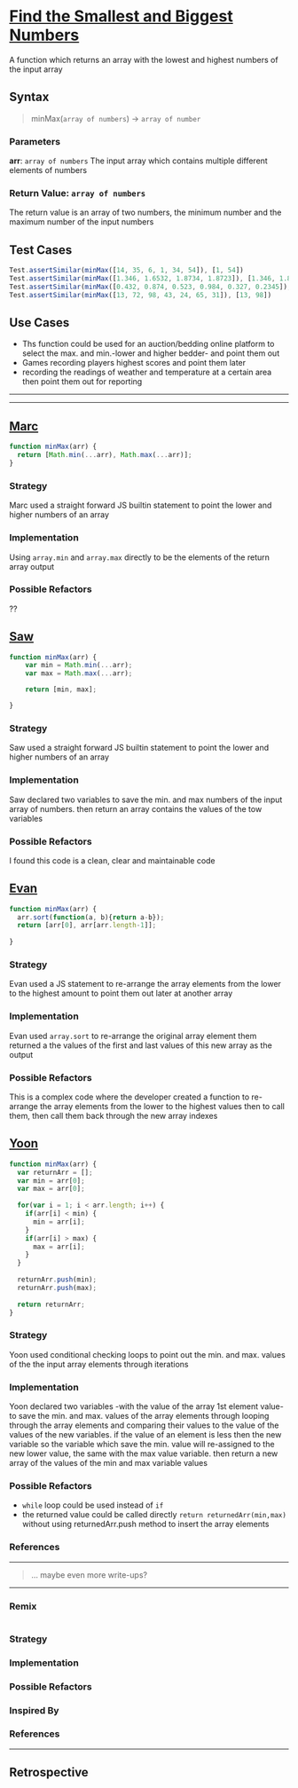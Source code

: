 # [Find the Smallest and Biggest Numbers](https://edabit.com/challenge/Q3n42rEWanZSTmsJm)

A function which returns an array with the lowest and highest numbers of the input array
<!--
  describe the function's behavior in your own words.
  explain why someone might want to use this function
-->

## Syntax

> minMax(`array of numbers`) -> `array of number`

### Parameters

**arr**: `array of numbers`
The input array which contains multiple different elements of numbers

<!--
  describe the parameter
-->

### Return Value: `array of numbers`
The return value is an array of two numbers, the minimum number and the maximum number of the input numbers

<!--
  describe the return value
-->

## Test Cases

``` js
Test.assertSimilar(minMax([14, 35, 6, 1, 34, 54]), [1, 54])
Test.assertSimilar(minMax([1.346, 1.6532, 1.8734, 1.8723]), [1.346, 1.8734])
Test.assertSimilar(minMax([0.432, 0.874, 0.523, 0.984, 0.327, 0.2345]), [0.2345, 0.984])
Test.assertSimilar(minMax([13, 72, 98, 43, 24, 65, 31]), [13, 98])
```


<!--
  copy in the test cases from the original challenge

  if you write your own test cases in a sandbox file, include those too
-->

## Use Cases

- Ths function could be used for an auction/bedding online platform to select the max. and min.-lower and higher bedder- and point them out 
- Games recording players highest  scores and point them later
- recording the readings of weather and temperature at a certain area then point them out for reporting 

<!--
  write a minimum of 2 use cases to show this functions behavior.

  try to find interesting _edge cases_, it's good for you ;)
  an edge case is when a function behaves different than you'd expect.
  This will help you and others better understand the function.

  https://www.geeksforgeeks.org/dont-forget-edge-cases/
-->

---

---

<!-- copy this section for every solution you study -->

## [Marc](https://edabit.com/user/6QR2QdW689ihtHjan)

<!-- paste the solution here -->

```js
function minMax(arr) {
  return [Math.min(...arr), Math.max(...arr)];
}
```

### Strategy
Marc used a straight forward JS builtin statement to point the lower and higher numbers of an array
<!--
  Describe what strategy they used to pass this challenge.
  Careful! your strategy description should not mention
    the code they wrote to solve the challenge.

  Practice describing their strategy at a higher level:
  a simple way to understand strategy is to think of the important steps
  between the argument values and the return values.

  For example if they use a `for` loop
  you won't mention that `i` was incremented,
  but you might mention how the final result changes at each iteration.
-->

### Implementation
Using `array.min` and `array.max` directly to be the elements of the return array output
<!--
  Describe the solution written by this user.
  How did they use JS to implement their strategy?
  What language features did they use?
  What decisions do you think they made and why?
-->

### Possible Refactors
??
<!--
  List a couple changes you could make in their code without changing their strategy.
  For example:
    `while` loops and `for` loops can often be interchanged.
    `if else`, `switch case` and `_ ? _ : _` can sometimes be interchanged.

  You don't need to actually rewrite the function.
  The goal of this section is that you exploring different JS language features
  and think of different ways to implement the same strategy.
-->

## [Saw](https://edabit.com/user/L5rM3oxwjJzQErs6g)

<!-- paste the solution here -->

```js
function minMax(arr) {
	var min = Math.min(...arr);
	var max = Math.max(...arr);

	return [min, max];

}
```

### Strategy
Saw used a straight forward JS builtin statement to point the lower and higher numbers of an array
<!--

<!--
  Describe what strategy they used to pass this challenge.
  Careful! your strategy description should not mention
    the code they wrote to solve the challenge.

  Practice describing their strategy at a higher level:
  a simple way to understand strategy is to think of the important steps
  between the argument values and the return values.

  For example if they use a `for` loop
  you won't mention that `i` was incremented,
  but you might mention how the final result changes at each iteration.
-->

### Implementation
Saw declared two variables to save the min. and max numbers of the input array of numbers. then return an array contains the values of the tow variables  

<!--
  Describe the solution written by this user.
  How did they use JS to implement their strategy?
  What language features did they use?
  What decisions do you think they made and why?
-->

### Possible Refactors

I found this code is a clean, clear and maintainable code

<!--
  List a couple changes you could make in their code without changing their strategy.
  For example:
    `while` loops and `for` loops can often be interchanged.
    `if else`, `switch case` and `_ ? _ : _` can sometimes be interchanged.

  You don't need to actually rewrite the function.
  The goal of this section is that you exploring different JS language features
  and think of different ways to implement the same strategy.
-->

## [Evan](https://edabit.com/user/T6fPadFz77qMprTFN)

<!-- paste the solution here -->

```js
function minMax(arr) {
  arr.sort(function(a, b){return a-b});
  return [arr[0], arr[arr.length-1]];
  
}
```

### Strategy
Evan used a JS statement to re-arrange the array elements from the lower to the highest amount to point them out later at another array

<!--
  Describe what strategy they used to pass this challenge.
  Careful! your strategy description should not mention
    the code they wrote to solve the challenge.

  Practice describing their strategy at a higher level:
  a simple way to understand strategy is to think of the important steps
  between the argument values and the return values.

  For example if they use a `for` loop
  you won't mention that `i` was incremented,
  but you might mention how the final result changes at each iteration.
-->

### Implementation
Evan used `array.sort` to re-arrange the original array element them returned a the values of the first and last values of this new array as the output

<!--
  Describe the solution written by this user.
  How did they use JS to implement their strategy?
  What language features did they use?
  What decisions do you think they made and why?
-->

### Possible Refactors
This is a complex code where the developer created a function to re-arrange the array elements from the lower to the highest values then to call them, then call them back through the new array indexes 

<!--
  List a couple changes you could make in their code without changing their strategy.
  For example:
    `while` loops and `for` loops can often be interchanged.
    `if else`, `switch case` and `_ ? _ : _` can sometimes be interchanged.

  You don't need to actually rewrite the function.
  The goal of this section is that you exploring different JS language features
  and think of different ways to implement the same strategy.
-->

## [Yoon](https://edabit.com/user/cCnbuR9M6o4uKQ65F)

<!-- paste the solution here -->

```js
function minMax(arr) {
  var returnArr = [];
  var min = arr[0];
  var max = arr[0];
  
  for(var i = 1; i < arr.length; i++) {
    if(arr[i] < min) {
      min = arr[i];
    }
    if(arr[i] > max) {
      max = arr[i];
    }
  }
  
  returnArr.push(min);
  returnArr.push(max);
  
  return returnArr;
}
```

### Strategy
Yoon used conditional checking loops to point out the min. and max. values of the the input array elements through iterations

<!--
  Describe what strategy they used to pass this challenge.
  Careful! your strategy description should not mention
    the code they wrote to solve the challenge.

  Practice describing their strategy at a higher level:
  a simple way to understand strategy is to think of the important steps
  between the argument values and the return values.

  For example if they use a `for` loop
  you won't mention that `i` was incremented,
  but you might mention how the final result changes at each iteration.
-->

### Implementation
Yoon declared two variables -with the value of the array 1st element value-to save the min. and max. values of the array elements through looping through the array elements and comparing their values to the value of the values of the new  variables. if the value of an element is less then the new variable so the variable which save the min. value will re-assigned to the new lower value, the same with the max value variable. then return a new array of the values of the  min and max variable values

<!--
  Describe the solution written by this user.
  How did they use JS to implement their strategy?
  What language features did they use?
  What decisions do you think they made and why?
-->

### Possible Refactors
- `while` loop could be used instead of `if`
- the returned value could be called directly `return returnedArr(min,max)` without using returnedArr.push method to insert the array elements
<!--
  List a couple changes you could make in their code without changing their strategy.
  For example:
    `while` loops and `for` loops can often be interchanged.
    `if else`, `switch case` and `_ ? _ : _` can sometimes be interchanged.

  You don't need to actually rewrite the function.
  The goal of this section is that you exploring different JS language features
  and think of different ways to implement the same strategy.
-->



### References

<!--
  links that helped you to understand this solution or to think of possible refactors
-->

---

> ... maybe even more write-ups?

---

### Remix

<!-- paste your remixed solution here -->

```js
```

### Strategy

### Implementation

### Possible Refactors

### Inspired By

<!--
  which solutions inspired your solution?
  what did you take from each one?
-->

### References

---

## Retrospective

<!--
  write any notes to help you review this exercise later, and to help others' study it.

  this might include:

  - good ideas to use later in your own code
  - less good ideas to avoid in your own code
  - new vocabulary you learned
  - the most important thing(s) you learned
  - something that you still don't understand but want to keep studying
  - something that surprised you
  - tricks you will want to remember and use later
-->
